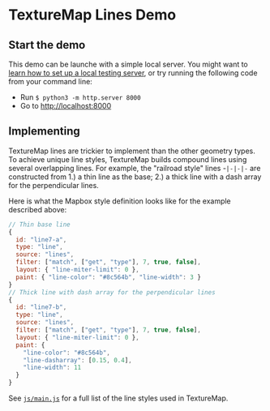 # TextureMap Lines Demo

## Start the demo

This demo can be launche with a simple local server. You might want to [learn how to set up a local testing server](https://developer.mozilla.org/en-US/docs/Learn/Common_questions/set_up_a_local_testing_server), or try running the following code from your command line:

- Run `$ python3 -m http.server 8000`
- Go to [http://localhost:8000](http://localhost:8000)

## Implementing

TextureMap lines are trickier to implement than the other geometry types. To achieve unique line styles, TextureMap builds compound lines using several overlapping lines. For example, the "railroad style" lines -`|-|-|-` are constructed from 1.) a thin line as the base; 2.) a thick line with a dash array for the perpendicular lines.

Here is what the Mapbox style definition looks like for the example described above:

```js
// Thin base line
{
  id: "line7-a",
  type: "line",
  source: "lines",
  filter: ["match", ["get", "type"], 7, true, false],
  layout: { "line-miter-limit": 0 },
  paint: { "line-color": "#8c564b", "line-width": 3 }
}
// Thick line with dash array for the perpendicular lines
{
  id: "line7-b",
  type: "line",
  source: "lines",
  filter: ["match", ["get", "type"], 7, true, false],
  layout: { "line-miter-limit": 0 },
  paint: {
    "line-color": "#8c564b",
    "line-dasharray": [0.15, 0.4],
    "line-width": 11
  }
}
```

See [`js/main.js`](js/main.js) for a full list of the line styles used in TextureMap.
